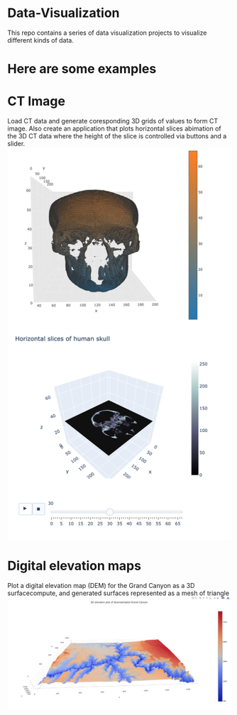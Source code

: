 # Data-Visualization

This repo contains a series of data visualization projects to visualize different kinds of data.
# Here are some examples
# CT Image
Load CT data and generate coresponding 3D grids of values to form CT image. Also create an application that plots horizontal slices abimation of the 3D CT data where the height of the slice is controlled via buttons and a slider. 
![image](https://github.com/hezp-will/Data-Visualization/blob/main/Sample%20Visualizations/CT%20image.png)
![image](https://github.com/hezp-will/Data-Visualization/blob/main/Sample%20Visualizations/Horizontal%20Slices%20of%20Human%20Skull.png)
# Digital elevation maps
Plot a digital elevation map (DEM) for the Grand Canyon as a 3D surfacecompute, and generated surfaces represented as a mesh of triangle
![image](https://github.com/hezp-will/Data-Visualization/blob/main/Sample%20Visualizations/3D%20elevaton%20plot%20of%20downsampled%20Grand%20Canyon.png)

